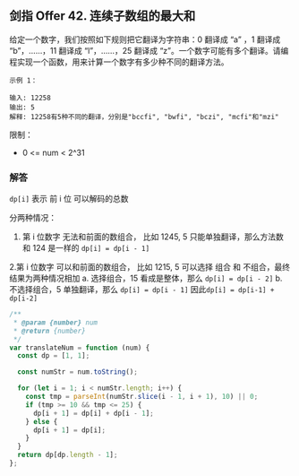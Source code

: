 ## 剑指 Offer 42. 连续子数组的最大和

给定一个数字，我们按照如下规则把它翻译为字符串：0 翻译成 “a” ，1 翻译成 “b”，……，11 翻译成 “l”，……，25 翻译成 “z”。一个数字可能有多个翻译。请编程实现一个函数，用来计算一个数字有多少种不同的翻译方法。

```
示例 1：

输入: 12258
输出: 5
解释: 12258有5种不同的翻译，分别是"bccfi", "bwfi", "bczi", "mcfi"和"mzi"
```

限制：

- 0 <= num < 2^31

### 解答

`dp[i]` 表示 前 i 位 可以解码的总数

分两种情况：

1. 第 i 位数字 无法和前面的数组合，
   比如 1245, 5 只能单独翻译，那么方法数和 124 是一样的
   `dp[i] = dp[i - 1]`

2.第 i 位数字 可以和前面的数组合，
比如 1215, 5 可以选择 组合 和 不组合，最终结果为两种情况相加
a. 选择组合，15 看成是整体，那么 `dp[i] = dp[i - 2]`
b. 不选择组合，5 单独翻译，那么 `dp[i] = dp[i - 1]`
因此`dp[i] = dp[i-1] + dp[i-2]`

```javascript
/**
 * @param {number} num
 * @return {number}
 */
var translateNum = function (num) {
  const dp = [1, 1];

  const numStr = num.toString();

  for (let i = 1; i < numStr.length; i++) {
    const tmp = parseInt(numStr.slice(i - 1, i + 1), 10) || 0;
    if (tmp >= 10 && tmp <= 25) {
      dp[i + 1] = dp[i] + dp[i - 1];
    } else {
      dp[i + 1] = dp[i];
    }
  }
  return dp[dp.length - 1];
};
```
